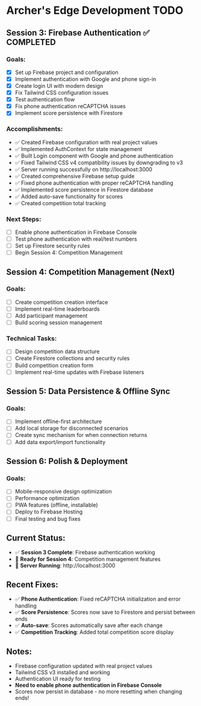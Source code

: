 # Archer's Edge Development TODO

## Session 3: Firebase Authentication ✅ COMPLETED

### Goals:
- [x] Set up Firebase project and configuration
- [x] Implement authentication with Google and phone sign-in
- [x] Create login UI with modern design
- [x] Fix Tailwind CSS configuration issues
- [x] Test authentication flow
- [x] Fix phone authentication reCAPTCHA issues
- [x] Implement score persistence with Firestore

### Accomplishments:
- ✅ Created Firebase configuration with real project values
- ✅ Implemented AuthContext for state management
- ✅ Built Login component with Google and phone authentication
- ✅ Fixed Tailwind CSS v4 compatibility issues by downgrading to v3
- ✅ Server running successfully on http://localhost:3000
- ✅ Created comprehensive Firebase setup guide
- ✅ Fixed phone authentication with proper reCAPTCHA handling
- ✅ Implemented score persistence in Firestore database
- ✅ Added auto-save functionality for scores
- ✅ Created competition total tracking

### Next Steps:
- [ ] Enable phone authentication in Firebase Console
- [ ] Test phone authentication with real/test numbers
- [ ] Set up Firestore security rules
- [ ] Begin Session 4: Competition Management

## Session 4: Competition Management (Next)

### Goals:
- [ ] Create competition creation interface
- [ ] Implement real-time leaderboards
- [ ] Add participant management
- [ ] Build scoring session management

### Technical Tasks:
- [ ] Design competition data structure
- [ ] Create Firestore collections and security rules
- [ ] Build competition creation form
- [ ] Implement real-time updates with Firebase listeners

## Session 5: Data Persistence & Offline Sync

### Goals:
- [ ] Implement offline-first architecture
- [ ] Add local storage for disconnected scenarios
- [ ] Create sync mechanism for when connection returns
- [ ] Add data export/import functionality

## Session 6: Polish & Deployment

### Goals:
- [ ] Mobile-responsive design optimization
- [ ] Performance optimization
- [ ] PWA features (offline, installable)
- [ ] Deploy to Firebase Hosting
- [ ] Final testing and bug fixes

## Current Status:
- ✅ **Session 3 Complete**: Firebase authentication working
- 🔄 **Ready for Session 4**: Competition management features
- 🚀 **Server Running**: http://localhost:3000

## Recent Fixes:
- ✅ **Phone Authentication**: Fixed reCAPTCHA initialization and error handling
- ✅ **Score Persistence**: Scores now save to Firestore and persist between ends
- ✅ **Auto-save**: Scores automatically save after each change
- ✅ **Competition Tracking**: Added total competition score display

## Notes:
- Firebase configuration updated with real project values
- Tailwind CSS v3 installed and working
- Authentication UI ready for testing
- **Need to enable phone authentication in Firebase Console**
- Scores now persist in database - no more resetting when changing ends! 